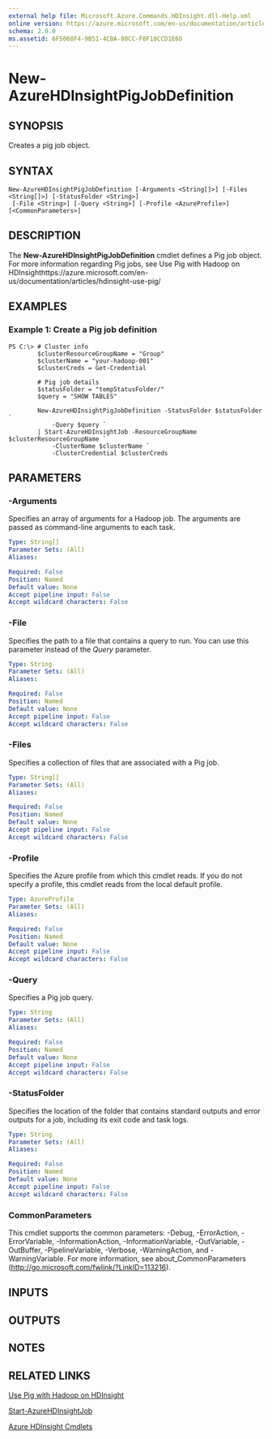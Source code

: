 ```yaml
---
external help file: Microsoft.Azure.Commands.HDInsight.dll-Help.xml
online version: https://azure.microsoft.com/en-us/documentation/articles/hdinsight-use-pig/
schema: 2.0.0
ms.assetid: 6F5068F4-9B51-4CBA-80CC-F8F10CCD1E6D
---
```


# New-AzureHDInsightPigJobDefinition

## SYNOPSIS
Creates a pig job object.

## SYNTAX

```
New-AzureHDInsightPigJobDefinition [-Arguments <String[]>] [-Files <String[]>] [-StatusFolder <String>]
 [-File <String>] [-Query <String>] [-Profile <AzureProfile>] [<CommonParameters>]
```

## DESCRIPTION
The **New-AzureHDInsightPigJobDefinition** cmdlet defines a Pig job object.
For more information regarding Pig jobs, see Use Pig with Hadoop on HDInsighthttps://azure.microsoft.com/en-us/documentation/articles/hdinsight-use-pig/

## EXAMPLES

### Example 1: Create a Pig job definition
```
PS C:\> # Cluster info
        $clusterResourceGroupName = "Group"
        $clusterName = "your-hadoop-001"
        $clusterCreds = Get-Credential

        # Pig job details
        $statusFolder = "tempStatusFolder/"
        $query = "SHOW TABLES"

        New-AzureHDInsightPigJobDefinition -StatusFolder $statusFolder `
            -Query $query `
        | Start-AzureHDInsightJob -ResourceGroupName $clusterResourceGroupName `
            -ClusterName $clusterName `
            -ClusterCredential $clusterCreds
```

## PARAMETERS

### -Arguments
Specifies an array of arguments for a Hadoop job.
The arguments are passed as command-line arguments to each task.

```yaml
Type: String[]
Parameter Sets: (All)
Aliases: 

Required: False
Position: Named
Default value: None
Accept pipeline input: False
Accept wildcard characters: False
```

### -File
Specifies the path to a file that contains a query to run.
You can use this parameter instead of the *Query* parameter.

```yaml
Type: String
Parameter Sets: (All)
Aliases: 

Required: False
Position: Named
Default value: None
Accept pipeline input: False
Accept wildcard characters: False
```

### -Files
Specifies a collection of files that are associated with a Pig job.

```yaml
Type: String[]
Parameter Sets: (All)
Aliases: 

Required: False
Position: Named
Default value: None
Accept pipeline input: False
Accept wildcard characters: False
```

### -Profile
Specifies the Azure profile from which this cmdlet reads.
If you do not specify a profile, this cmdlet reads from the local default profile.

```yaml
Type: AzureProfile
Parameter Sets: (All)
Aliases: 

Required: False
Position: Named
Default value: None
Accept pipeline input: False
Accept wildcard characters: False
```

### -Query
Specifies a Pig job query.

```yaml
Type: String
Parameter Sets: (All)
Aliases: 

Required: False
Position: Named
Default value: None
Accept pipeline input: False
Accept wildcard characters: False
```

### -StatusFolder
Specifies the location of the folder that contains standard outputs and error outputs for a job, including its exit code and task logs.

```yaml
Type: String
Parameter Sets: (All)
Aliases: 

Required: False
Position: Named
Default value: None
Accept pipeline input: False
Accept wildcard characters: False
```

### CommonParameters
This cmdlet supports the common parameters: -Debug, -ErrorAction, -ErrorVariable, -InformationAction, -InformationVariable, -OutVariable, -OutBuffer, -PipelineVariable, -Verbose, -WarningAction, and -WarningVariable. For more information, see about_CommonParameters (http://go.microsoft.com/fwlink/?LinkID=113216).

## INPUTS

## OUTPUTS

## NOTES

## RELATED LINKS

[Use Pig with Hadoop on HDInsight](https://azure.microsoft.com/en-us/documentation/articles/hdinsight-use-pig/)

[Start-AzureHDInsightJob](./Start-AzureHDInsightJob.md)

[Azure HDInsight Cmdlets](./AzureRM.HDInsight.md)


